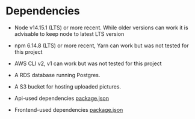 # Dependencies 
- Node v14.15.1 (LTS) or more recent. While older versions can work it is advisable to keep node to latest LTS version

- npm 6.14.8 (LTS) or more recent, Yarn can work but was not tested for this project

- AWS CLI v2, v1 can work but was not tested for this project

- A RDS database running Postgres.

- A S3 bucket for hosting uploaded pictures.

- Api-used dependencies [package.json](../udagram/udagram-api/package.json)
- Frontend-used dependencies [package.json](../udagram/udagram-frontend/package.json)


